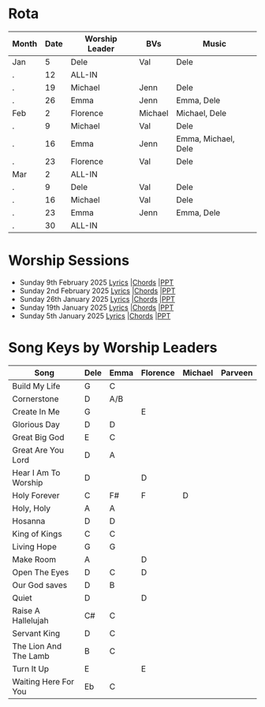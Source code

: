 # Rota

Month | Date | Worship Leader | BVs | Music
--- | --- | --- | --- | ---
Jan | 5  | Dele | Val | Dele
.   | 12 | ALL-IN |  | 	
.   | 19 | Michael | Jenn | Dele	
.   | 26 | Emma | Jenn | Emma, Dele
Feb | 2  | Florence | Michael | Michael, Dele  	
.   | 9 | Michael | Val | Dele	
.   | 16 | Emma | Jenn | Emma, Michael, Dele		
.   | 23 | Florence | Val | Dele	
Mar | 2  | ALL-IN |  | 	
.   | 9  | Dele | Val |  Dele 
.   | 16 | Michael | Val | Dele 	
.   | 23 | Emma | Jenn | Emma, Dele	
.   | 30 | ALL-IN |  | 	

# Worship Sessions
- Sunday 9th February 2025 [Lyrics](https://hoo-are-ya.github.io/worship/songs_2025-02-09.pdf)        |[Chords](https://hoo-are-ya.github.io/worship/chords_2025-02-09.pdf)         |[PPT](https://hoo-are-ya.github.io/worship/songs_2025-02-09.pptx)
- Sunday 2nd February 2025 [Lyrics](https://hoo-are-ya.github.io/worship/songs_2025-02-02.pdf)        |[Chords](https://hoo-are-ya.github.io/worship/chords_2025-02-02.pdf)         |[PPT](https://hoo-are-ya.github.io/worship/songs_2025-02-02.pptx)
- Sunday 26th January 2025 [Lyrics](https://hoo-are-ya.github.io/worship/songs_2025-01-26.pdf)        |[Chords](https://hoo-are-ya.github.io/worship/chords_2025-01-26.pdf)         |[PPT](https://hoo-are-ya.github.io/worship/songs_2025-01-26.pptx)
- Sunday 19th January 2025 [Lyrics](https://hoo-are-ya.github.io/worship/songs_2025-01-19.pdf)        |[Chords](https://hoo-are-ya.github.io/worship/chords_2025-01-19.pdf)         |[PPT](https://hoo-are-ya.github.io/worship/songs_2025-01-19.pptx)
- Sunday 5th January 2025 [Lyrics](https://hoo-are-ya.github.io/worship/songs_2025-01-05.pdf)        |[Chords](https://hoo-are-ya.github.io/worship/chords_2025-01-05.pdf)         |[PPT](https://hoo-are-ya.github.io/worship/songs_2025-01-05.pptx)


# Song Keys by Worship Leaders

Song                  | Dele | Emma | Florence | Michael | Parveen  
---                   | ---  | ---  | ---      | ---     | ---
Build My Life         | G    | C    |          |         |
Cornerstone           | D    | A/B  |          |         |  
Create In Me          | G    |      | E        |         |  
Glorious Day          | D    | D    |          |         |  
Great Big God         | E    | C    |          |         |         
Great Are You Lord    | D    | A    |          |         |  
Hear I Am To Worship  | D    |      | D        |         |  
Holy Forever		  | C    | F#   | F        | D       |
Holy, Holy            | A    | A    |          |         |  
Hosanna               | D    | D    |          |         |  
King of Kings         | C    | C    |          |         |  
Living Hope           | G    | G    |          |         |  
Make Room             | A    |      | D        |         |  
Open The Eyes         | D    | C    | D        |         |   
Our God saves         | D    | B    |          |         |  
Quiet                 | D    |      | D        |         |  
Raise A Hallelujah    | C#   | C    |          |         |  
Servant King          | D    | C    |          |         |      
The Lion And The Lamb | B    | C    |          |         |  
Turn It Up            | E    |      | E        |         |  
Waiting Here For You  | Eb   | C    |          |         |  
